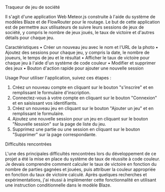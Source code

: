 Traqueur de jeu de société

Il s'agit d'une application Web Meteor.js construite à l'aide du système de modèles Blaze et de FlowRouter pour le routage. Le but de cette application est de permettre aux utilisateurs de suivre leurs sessions de jeux de société, y compris le nombre de jeux joués, le taux de victoire et d'autres détails pour chaque jeu.

Caractéristiques
• Créer un nouveau jeu avec le nom et l'URL de la photo
• Ajoutez des sessions pour chaque jeu, y compris la date, le nombre de joueurs, le temps de jeu et le résultat
• Afficher le taux de victoire pour chaque jeu à l'aide d'un système de code couleur
• Modifier et supprimer des jeux
• Bouton d'action rapide pour ajouter une nouvelle session

Usage
Pour utiliser l'application, suivez ces étapes :
1. Créez un nouveau compte en cliquant sur le bouton "s'inscrire" et en remplissant le formulaire d'inscription.
2. Connectez-vous à votre compte en cliquant sur le bouton "Connexion" et en saisissant vos identifiants.
3. Créez un nouveau jeu en cliquant sur le bouton "Ajouter un jeu" et en remplissant le formulaire.
4. Ajoutez une nouvelle session pour un jeu en cliquant sur le bouton "Nouvelle session" sur la page de liste du jeu.
5. Supprimez une partie ou une session en cliquant sur le bouton "Supprimer" sur la page correspondante.

Difficultés rencontrées

L'une des principales difficultés rencontrées lors du développement de ce projet a été la mise en place du système de taux de réussite à code couleur. Je devais comprendre comment calculer le taux de victoire en fonction du nombre de parties gagnées et jouées, puis attribuer la couleur appropriée en fonction du taux de victoire calculé. Après quelques recherches et expérimentations, j'ai réussi à implémenter cette fonctionnalité en utilisant une instruction conditionnelle dans le modèle Blaze.


